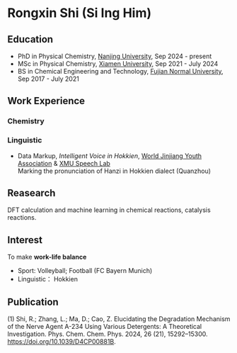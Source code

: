 # Rongxin Shi (Si Ing Him)

## Education
- PhD in Physical Chemistry, [Nanjing University](https://www.nju.edu.cn/), Sep 2024 - present
- MSc in Physical Chemistry, [Xiamen University](https://en.xmu.edu.cn/main.htm), Sep 2021 - July 2024  
- BS in Chemical Engineering and Technology, [Fujian Normal University](https://www.fjnu.edu.cn/english/main.htm), Sep 2017 - July 2021

## Work Experience
### Chemistry

### Linguistic
- Data Markup, *Intelligent Voice in Hokkien*, [World Jinjiang Youth Association](http://www.wjjya.com/web/pc.html) & [XMU Speech Lab](https://speech.xmu.edu.cn/main.htm)  
  Marking the pronunciation of Hanzi in Hokkien dialect (Quanzhou) 

## Reasearch 
DFT calculation and machine learning in chemical reactions, catalysis reactions.

## Interest
To make **work-life balance**  
- Sport: Volleyball; Football (FC Bayern Munich)
- Linguistic： Hokkien

## Publication
(1) Shi, R.; Zhang, L.; Ma, D.; Cao, Z. Elucidating the Degradation Mechanism of the Nerve Agent A-234 Using Various Detergents: A Theoretical Investigation. Phys. Chem. Chem. Phys. 2024, 26 (21), 15292–15300. https://doi.org/10.1039/D4CP00881B.

